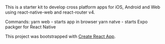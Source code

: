 This is a starter kit to develop cross platform apps for iOS, Android and Web using react-native-web and react-router v4.

Commands:
yarn web - starts app in browser
yarn natve - starts Expo packger for React Native

This project was bootstrapped with [Create React App](https://github.com/facebookincubator/create-react-app).